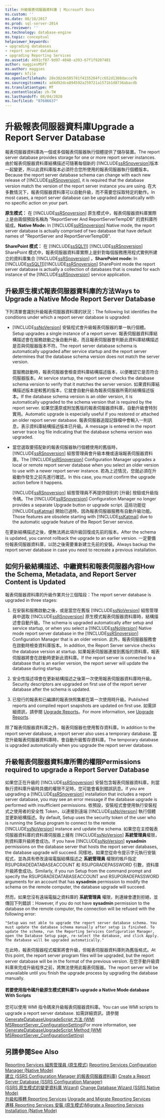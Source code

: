 ```yaml
---
title: 升級報表伺服器資料庫 | Microsoft Docs
ms.custom: ''
ms.date: 08/10/2017
ms.prod: sql-server-2014
ms.reviewer: ''
ms.technology: database-engine
ms.topic: conceptual
helpviewer_keywords:
- upgrading databases
- report server database
- upgrading Reporting Services
ms.assetid: 4091cf87-9d97-4048-a393-67f1f9207401
author: maggiesMSFT
ms.author: maggies
manager: kfile
ms.openlocfilehash: 28e382de505781f4155204fcc652d1308dacce76
ms.sourcegitcommit: ad4d92dce894592a259721a1571b1d8736abacdb
ms.translationtype: MT
ms.contentlocale: zh-TW
ms.lasthandoff: 08/04/2020
ms.locfileid: "87606637"
---
```

# <a name="upgrade-a-report-server-database"></a><span data-ttu-id="f50f8-102">升級報表伺服器資料庫</span><span class="sxs-lookup"><span data-stu-id="f50f8-102">Upgrade a Report Server Database</span></span>
  <span data-ttu-id="f50f8-103">報表伺服器資料庫為一個或多個報表伺服器執行個體提供了儲存裝置。</span><span class="sxs-lookup"><span data-stu-id="f50f8-103">The report server database provides storage for one or more report server instances.</span></span> <span data-ttu-id="f50f8-104">由於報表伺服器資料庫結構描述可隨著每個新的 [!INCLUDE[ssRSnoversion](../../includes/ssrsnoversion-md.md)]版本一起變更，所以此資料庫版本必須符合您所使用的報表伺服器執行個體版本。</span><span class="sxs-lookup"><span data-stu-id="f50f8-104">Because the report server database schema can change with each new release of [!INCLUDE[ssRSnoversion](../../includes/ssrsnoversion-md.md)], it is required that the database version match the version of the report server instance you are using.</span></span> <span data-ttu-id="f50f8-105">在大多數情況下，報表伺服器資料庫可以自動升級，而不需要您採取特定的動作。</span><span class="sxs-lookup"><span data-stu-id="f50f8-105">In most cases, a report server database can be upgraded automatically with no specific action on your part.</span></span>  
  
 <span data-ttu-id="f50f8-106">**原生模式：** 在 [!INCLUDE[ssRSnoversion](../../includes/ssrsnoversion-md.md)] 原生模式中，報表伺服器資料庫實際上是由兩個預設名稱為 "ReportServer And ReportServerTempDB" 的資料庫所組成。</span><span class="sxs-lookup"><span data-stu-id="f50f8-106">**Native Mode:** In [!INCLUDE[ssRSnoversion](../../includes/ssrsnoversion-md.md)] Native mode, the report server database is actually comprised of two database that have default names of "ReportServer and ReportServerTempDB".</span></span>  
  
 <span data-ttu-id="f50f8-107">**SharePoint 模式：** 在 [!INCLUDE[ssSQL11](../../includes/sssql11-md.md)] [!INCLUDE[ssRSnoversion](../../includes/ssrsnoversion-md.md)] SharePoint 模式中，報表伺服器資料庫實際上是針對每個服務應用程式實例所建立的資料庫集合 [!INCLUDE[ssRSnoversion](../../includes/ssrsnoversion-md.md)] 。</span><span class="sxs-lookup"><span data-stu-id="f50f8-107">**SharePoint mode:** In [!INCLUDE[ssSQL11](../../includes/sssql11-md.md)][!INCLUDE[ssRSnoversion](../../includes/ssrsnoversion-md.md)] SharePoint mode the report server database is actually a collection of databases that is created for each instance of the [!INCLUDE[ssRSnoversion](../../includes/ssrsnoversion-md.md)] service application.</span></span>  
  
## <a name="ways-to-upgrade-a-native-mode-report-server-database"></a><span data-ttu-id="f50f8-108">升級原生模式報表伺服器資料庫的方法</span><span class="sxs-lookup"><span data-stu-id="f50f8-108">Ways to Upgrade a Native Mode Report Server Database</span></span>  
 <span data-ttu-id="f50f8-109">下列清單會識別升級報表伺服器資料庫的狀況：</span><span class="sxs-lookup"><span data-stu-id="f50f8-109">The following list identifies the conditions under which a report server database is upgraded:</span></span>  
  
-   [!INCLUDE[ssNoVersion](../../includes/ssnoversion-md.md)] <span data-ttu-id="f50f8-110">安裝程式會升級報表伺服器的單一執行個體。</span><span class="sxs-lookup"><span data-stu-id="f50f8-110">Setup upgrades a single instance of a report server.</span></span> <span data-ttu-id="f50f8-111">報表伺服器資料庫結構描述會在服務啟動之後自動升級，而且報表伺服器會判斷此資料庫結構描述是否與伺服器版本不符。</span><span class="sxs-lookup"><span data-stu-id="f50f8-111">The report server database schema is automatically upgraded after service startup and the report server determines that the database schema version does not match the server version.</span></span>  
  
     <span data-ttu-id="f50f8-112">當服務啟動時，報表伺服器會檢查資料庫結構描述版本，以便確認它是否符合伺服器版本。</span><span class="sxs-lookup"><span data-stu-id="f50f8-112">At service startup, the report server checks the database schema version to verify that it matches the server version.</span></span> <span data-ttu-id="f50f8-113">如果資料庫結構描述版本是較舊的版本，它就會自動升級為報表伺服器所需的結構描述版本。</span><span class="sxs-lookup"><span data-stu-id="f50f8-113">If the database schema version is an older version, it is automatically upgraded to the schema version that is required by the report server.</span></span> <span data-ttu-id="f50f8-114">如果您還原或附加舊版的報表伺服器資料庫，自動升級會特別實用。</span><span class="sxs-lookup"><span data-stu-id="f50f8-114">Automatic upgrade is especially useful if you restored or attached an older report server database.</span></span> <span data-ttu-id="f50f8-115">報表伺服器追蹤記錄檔中會輸入一則訊息，表示資料庫結構描述版本已升級。</span><span class="sxs-lookup"><span data-stu-id="f50f8-115">A message is entered in the report server trace log file indicating that the database schema version was upgraded.</span></span>  
  
-   <span data-ttu-id="f50f8-116">當您選取要搭配新的報表伺服器執行個體使用的舊版時， [!INCLUDE[ssRSnoversion](../../includes/ssrsnoversion-md.md)] 組態管理員會升級本機或遠端報表伺服器資料庫。</span><span class="sxs-lookup"><span data-stu-id="f50f8-116">The [!INCLUDE[ssRSnoversion](../../includes/ssrsnoversion-md.md)] Configuration Manager upgrades a local or remote report server database when you select an older version to use with a newer report server instance.</span></span> <span data-ttu-id="f50f8-117">若為上述情況，您就必須在升級動作發生之前先進行確認。</span><span class="sxs-lookup"><span data-stu-id="f50f8-117">In this case, you must confirm the upgrade action before it happens.</span></span>  
  
     <span data-ttu-id="f50f8-118">[!INCLUDE[ssRSnoversion](../../includes/ssrsnoversion-md.md)] 組態管理員不再提供個別的 [升級] 按鈕或升級指令碼。</span><span class="sxs-lookup"><span data-stu-id="f50f8-118">The [!INCLUDE[ssRSnoversion](../../includes/ssrsnoversion-md.md)] Configuration Manager no longer provides a separate Upgrade button or upgrade script.</span></span> <span data-ttu-id="f50f8-119">這些功能從 [!INCLUDE[ssKatmai](../../includes/sskatmai-md.md)] 開始已過時，因為報表伺服器服務有自動升級功能。</span><span class="sxs-lookup"><span data-stu-id="f50f8-119">Those features are obsolete starting with [!INCLUDE[ssKatmai](../../includes/sskatmai-md.md)] due to the automatic upgrade feature of the Report Server service.</span></span>  
  
 <span data-ttu-id="f50f8-120">在更新結構描述之後，便無法將此項升級回復成先前的版本。</span><span class="sxs-lookup"><span data-stu-id="f50f8-120">After the schema is updated, you cannot rollback the upgrade to an earlier version.</span></span> <span data-ttu-id="f50f8-121">一定要備份報表伺服器資料庫，以防之後需要重新建立先前的安裝。</span><span class="sxs-lookup"><span data-stu-id="f50f8-121">Always backup the report server database in case you need to recreate a previous installation.</span></span>  
  
## <a name="how-the-schema-metadata-and-report-server-content-is-updated"></a><span data-ttu-id="f50f8-122">如何升級結構描述、中繼資料和報表伺服器內容</span><span class="sxs-lookup"><span data-stu-id="f50f8-122">How the Schema, Metadata, and Report Server Content is Updated</span></span>  
 <span data-ttu-id="f50f8-123">報表伺服器資料庫的升級作業共分三個階段：</span><span class="sxs-lookup"><span data-stu-id="f50f8-123">The report server database is upgraded in three stages:</span></span>  
  
1.  <span data-ttu-id="f50f8-124">在安裝和服務啟動之後，或是當您在舊版 [!INCLUDE[ssNoVersion](../../includes/ssnoversion-md.md)] 組態管理員中選取 [!INCLUDE[ssRSnoversion](../../includes/ssrsnoversion-md.md)] 原生模式報表伺服器資料庫時，結構描述會自動升級。</span><span class="sxs-lookup"><span data-stu-id="f50f8-124">The schema is upgraded automatically after setup and service startup, or when you select a [!INCLUDE[ssNoVersion](../../includes/ssnoversion-md.md)] Native mode report server database in the [!INCLUDE[ssRSnoversion](../../includes/ssrsnoversion-md.md)] Configuration Manager that is an older version.</span></span> <span data-ttu-id="f50f8-125">此外，報表伺服器服務會在啟動時檢查資料庫版本。</span><span class="sxs-lookup"><span data-stu-id="f50f8-125">In addition, the Report Server service checks the database version at startup.</span></span> <span data-ttu-id="f50f8-126">如果報表伺服器連接到舊版的資料庫，報表伺服器將會在啟動時更新此資料庫。</span><span class="sxs-lookup"><span data-stu-id="f50f8-126">If the report server is connected to a database that is an earlier version, the report server will update the database during startup.</span></span>  
  
2.  <span data-ttu-id="f50f8-127">安全性描述項會在更新結構描述之後第一次使用報表伺服器資料庫時升級。</span><span class="sxs-lookup"><span data-stu-id="f50f8-127">Security descriptors are upgraded on first use of the report server database after the schema is updated.</span></span>  
  
3.  <span data-ttu-id="f50f8-128">已發行的報表和已編譯的報表快照集都在第一次使用時升級。</span><span class="sxs-lookup"><span data-stu-id="f50f8-128">Published reports and compiled report snapshots are updated on first use.</span></span> <span data-ttu-id="f50f8-129">如需詳細資訊，請參閱 [Upgrade Reports](upgrade-reports.md)。</span><span class="sxs-lookup"><span data-stu-id="f50f8-129">For more information, see [Upgrade Reports](upgrade-reports.md).</span></span>  
  
 <span data-ttu-id="f50f8-130">除了報表伺服器資料庫之外，報表伺服器也使用暫存資料庫。</span><span class="sxs-lookup"><span data-stu-id="f50f8-130">In addition to the report server database, a report server also uses a temporary database.</span></span> <span data-ttu-id="f50f8-131">當您升級報表伺服器資料庫時，會自動升級暫存資料庫。</span><span class="sxs-lookup"><span data-stu-id="f50f8-131">The temporary database is upgraded automatically when you upgrade the report server database.</span></span>  
  
## <a name="permissions-required-to-upgrade-a-report-server-database"></a><span data-ttu-id="f50f8-132">升級報表伺服器資料庫所需的權限</span><span class="sxs-lookup"><span data-stu-id="f50f8-132">Permissions required to upgrade a Report Server Database</span></span>  
 <span data-ttu-id="f50f8-133">如果您正在升級的 [!INCLUDE[ssRSnoversion](../../includes/ssrsnoversion-md.md)] 安裝包含報表伺服器資料庫，則當執行資料庫升級時具備的權限不足時，您可能會看到錯誤訊息。</span><span class="sxs-lookup"><span data-stu-id="f50f8-133">If you are upgrading a [!INCLUDE[ssRSnoversion](../../includes/ssrsnoversion-md.md)] installation that includes a report server database, you may see an error message if the database upgrade is performed with insufficient permissions.</span></span> <span data-ttu-id="f50f8-134">依預設，安裝程式會使用執行安裝程式之使用者的安全性 Token，以連接到遠端 [!INCLUDE[ssNoVersion](../../includes/ssnoversion-md.md)] 執行個體並更新結構描述。</span><span class="sxs-lookup"><span data-stu-id="f50f8-134">By default, Setup uses the security token of the user who is running the Setup program to connect to the remote [!INCLUDE[ssNoVersion](../../includes/ssnoversion-md.md)] instance and update the schema.</span></span> <span data-ttu-id="f50f8-135">如果您在主控報表伺服器資料庫的資料庫伺服器上擁有 [!INCLUDE[ssNoVersion](../../includes/ssnoversion-md.md)] **系統管理員**權限，則資料庫升級將會成功。</span><span class="sxs-lookup"><span data-stu-id="f50f8-135">If you have [!INCLUDE[ssNoVersion](../../includes/ssnoversion-md.md)] **sysadmin** permissions on the database server that hosts the report server databases, the database upgrade will succeed.</span></span> <span data-ttu-id="f50f8-136">同樣地，如果您從命令提示字元執行安裝程式，並為具有修改遠端電腦結構描述之 **系統管理員** 權限的帳戶指定 RSUPGRADEDATABASEACCOUNT 和 RSUPGRADEPASSWORD 引數，資料庫升級將會成功。</span><span class="sxs-lookup"><span data-stu-id="f50f8-136">Similarly, if you run Setup from the command prompt and specify the RSUPGRADEDATABASEACCOUNT and RSUPGRADEPASSWORD arguments for an account that has **sysadmin** permission to modify the schema on the remote computer, the database upgrade will succeed.</span></span>  
  
 <span data-ttu-id="f50f8-137">然而，如果您沒有遠端電腦之資料庫的 **系統管理員** 權限，則連線會遭到拒絕，並傳回下列錯誤：</span><span class="sxs-lookup"><span data-stu-id="f50f8-137">However, if you do not have **sysadmin** permission to the database on the remote computer, the connection will be refused with the following error:</span></span>  
  
 `"Setup was not able to upgrade the report server database schema. You must update the database schema manually after setup is finished. To update the schema, run the Reporting Services Configuration Manager, open the Database Setup page, re-select the database, and click Apply. The database will be upgraded automatically."`  
  
 <span data-ttu-id="f50f8-138">在此時，報表伺服器程式檔案將會升級，但報表伺服器資料庫則為舊版格式。</span><span class="sxs-lookup"><span data-stu-id="f50f8-138">At this point, the report server program files will be upgraded, but the report server database will be in the format of the previous version.</span></span> <span data-ttu-id="f50f8-139">在您手動升級資料庫來完成升級程序之前，將無法使用此報表伺服器。</span><span class="sxs-lookup"><span data-stu-id="f50f8-139">The report server will be unavailable until you finish the upgrade process by upgrading the database manually.</span></span>  
  
#### <a name="to-upgrade-a-native-mode-database-with-scripts"></a><span data-ttu-id="f50f8-140">若要使用指令碼升級原生模式資料庫</span><span class="sxs-lookup"><span data-stu-id="f50f8-140">To upgrade a Native Mode database With Scripts</span></span>  
 <span data-ttu-id="f50f8-141">您可以使用 WMI 指令碼來升級報表伺服器資料庫。</span><span class="sxs-lookup"><span data-stu-id="f50f8-141">You can use WMI scripts to upgrade a report server database.</span></span> <span data-ttu-id="f50f8-142">如需詳細資訊，請參閱 [GenerateDatabaseUpgradeScript 方法 &#40;WMI MSReportServer_ConfigurationSetting&#41;](../wmi-provider-library-reference/configurationsetting-method-generatedatabaseupgradescript.md)</span><span class="sxs-lookup"><span data-stu-id="f50f8-142">For more information, see [GenerateDatabaseUpgradeScript Method &#40;WMI MSReportServer_ConfigurationSetting&#41;](../wmi-provider-library-reference/configurationsetting-method-generatedatabaseupgradescript.md)</span></span>  
  
## <a name="see-also"></a><span data-ttu-id="f50f8-143">另請參閱</span><span class="sxs-lookup"><span data-stu-id="f50f8-143">See Also</span></span>  
 <span data-ttu-id="f50f8-144">[Reporting Services 組態管理員 &#40;原生模式&#41;](../../sql-server/install/reporting-services-configuration-manager-native-mode.md) </span><span class="sxs-lookup"><span data-stu-id="f50f8-144">[Reporting Services Configuration Manager &#40;Native Mode&#41;](../../sql-server/install/reporting-services-configuration-manager-native-mode.md) </span></span>  
 <span data-ttu-id="f50f8-145">[建立 &#40;SSRS Configuration Manager 的報表伺服器資料庫&#41;](../../sql-server/install/create-a-report-server-database-ssrs-configuration-manager.md) </span><span class="sxs-lookup"><span data-stu-id="f50f8-145">[Create a Report Server Database  &#40;SSRS Configuration Manager&#41;](../../sql-server/install/create-a-report-server-database-ssrs-configuration-manager.md) </span></span>  
 <span data-ttu-id="f50f8-146">[&#40;SSRS 原生模式的變更資料庫 Wizard&#41;](../../sql-server/install/change-database-wizard-ssrs-native-mode.md) </span><span class="sxs-lookup"><span data-stu-id="f50f8-146">[Change Database Wizard &#40;SSRS Native Mode&#41;](../../sql-server/install/change-database-wizard-ssrs-native-mode.md) </span></span>  
 <span data-ttu-id="f50f8-147">[升級和移轉 Reporting Services](upgrade-and-migrate-reporting-services.md) </span><span class="sxs-lookup"><span data-stu-id="f50f8-147">[Upgrade and Migrate Reporting Services](upgrade-and-migrate-reporting-services.md) </span></span>  
 [<span data-ttu-id="f50f8-148">遷移 Reporting Services 安裝 &#40;原生模式&#41;</span><span class="sxs-lookup"><span data-stu-id="f50f8-148">Migrate a Reporting Services Installation &#40;Native Mode&#41;</span></span>](migrate-a-reporting-services-installation-native-mode.md)  
  
  
